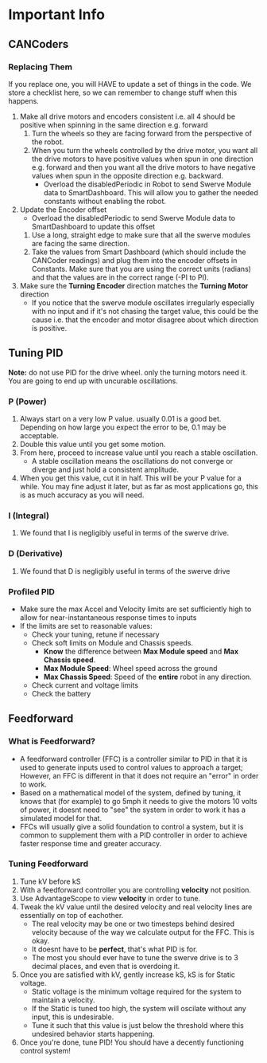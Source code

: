 # Important Info

## CANCoders
### Replacing Them
If you replace one, you will HAVE to update a set of things in the code. We store a checklist here, so we can remember to change stuff when this happens.
1. Make all drive motors and encoders consistent i.e. all 4 should be positive when spinning in the same direction e.g. forward
    1. Turn the wheels so they are facing forward from the perspective of the robot.
    2. When you turn the wheels controlled by the drive motor, you want all the drive motors to have positive values when spun in one direction e.g. forward and then you want all the drive motors to have negative values when spun in the opposite direction e.g. backward.
        * Overload the disabledPeriodic in Robot to send Swerve Module data to SmartDashboard. This will allow you to gather the needed constants without enabling the robot.
2. Update the Encoder offset
    * Overload the disabledPeriodic to send Swerve Module data to SmartDashboard to update this offset
    1. Use a long, straight edge to make sure that all the swerve modules are facing the same direction.
    2. Take the values from Smart Dashboard (which should include the CANCoder readings) and plug them into the encoder offsets in Constants. Make sure that you are using the correct units (radians) and that the values are in the correct range (-PI to PI).
3. Make sure the **Turning Encoder** direction matches the **Turning Motor** direction
    * If you notice that the swerve module oscillates irregularly especially with no input and if it's not chasing the target value, this could be the cause i.e. that the encoder and motor disagree about which direction is positive.
## Tuning PID
**Note:** do not use PID for the drive wheel. only the turning motors need it. You are going to end up with uncurable oscillations.
### P (Power)
1. Always start on a very low P value. usually 0.01 is a good bet. Depending on how large you expect the error to be, 0.1 may be acceptable.
2. Double this value until you get some motion.
3. From here, proceed to increase value until you reach a stable oscillation.
    * A stable oscillation means the oscillations do not converge or diverge and just hold a consistent amplitude.
4. When you get this value, cut it in half. This will be your P value for a while. You may fine adjust it later, but as far as most applications go, this is as much accuracy as you will need.
### I (Integral)
1. We found that I is negligibly useful in terms of the swerve drive.
### D (Derivative)
1. We found that D is negligibly useful in terms of the swerve drive
### Profiled PID
* Make sure the max Accel and Velocity limits are set sufficiently high to allow for near-instantaneous response times to inputs
* If the limits are set to reasonable values:
    * Check your tuning, retune if necessary
    * Check soft limits on Module and Chassis speeds. 
        - **Know** the difference between **Max Module speed** and **Max Chassis speed**.
        - **Max Module Speed**: Wheel speed across the ground
        - **Max Chassis Speed**: Speed of the **entire** robot in any direction.
    * Check current and voltage limits
    * Check the battery
## Feedforward
### What is Feedforward?
- A feedforward controller (FFC) is a controller similar to PID in that it is used to generate inputs used to control values to approach a target; However, an FFC is different in that it does not require an "error" in order to work. 
- Based on a mathematical model of the system, defined by tuning, it knows that (for example) to go 5mph it needs to give the motors 10 volts of power, it doesnt need to "see" the system in order to work it has a simulated model for that. 
- FFCs will usually give a solid foundation to control a system, but it is common to supplement them with a PID controller in order to achieve faster response time and greater accuracy.
### Tuning Feedforward
1. Tune kV before kS
2. With a feedforward controller you are controlling **velocity** not position.
3. Use AdvantageScope to view **velocity** in order to tune.
4. Tweak the kV value until the desired velocity and real velocity lines are essentially on top of eachother. 
    * The real velocity may be one or two timesteps behind desired velocity because of the way we calculate output for the FFC. This is okay.
    * It doesnt have to be **perfect**, that's what PID is for.
    * The most you should ever have to tune the swerve drive is to 3 decimal places, and even that is overdoing it.
5. Once you are satisfied with kV, gently increase kS, kS is for Static voltage.
    * Static voltage is the minimum voltage required for the system to maintain a velocity.
    * If the Static is tuned too high, the system will oscilate without any input, this is undesirable.
    * Tune it such that this value is just below the threshold where this undesired behavior starts happening.
6. Once you're done, tune PID! You should have a decently functioning control system!